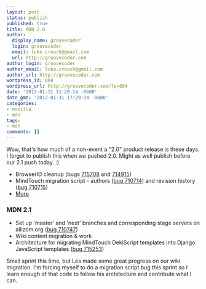 ```yaml
---
layout: post
status: publish
published: true
title: MDN 2.0
author:
  display_name: groovecoder
  login: groovecoder
  email: luke.crouch@gmail.com
  url: http://groovecoder.com
author_login: groovecoder
author_email: luke.crouch@gmail.com
author_url: http://groovecoder.com
wordpress_id: 804
wordpress_url: http://groovecoder.com/?p=804
date: '2012-01-31 11:29:14 -0600'
date_gmt: '2012-01-31 17:29:14 -0600'
categories:
- mozilla
- mdn
tags:
- mdn
comments: []
---
```

<p>Wow, that's how much of a non-event a "2.0" product release is these days. I forgot to publish this when we pushed 2.0. Might as well publish before our 2.1 push today. :)</p>
<ul>
<li>BrowserID cleanup (bugs <a href="https://bugzilla.mozilla.org/show_bug.cgi?id=715708">715708</a> and <a href="https://bugzilla.mozilla.org/show_bug.cgi?id=714915">714915</a>)</li>
<li>MindTouch migration script - authors (<a href="https://bugzilla.mozilla.org/show_bug.cgi?id=710714">bug 710714</a>) and revision history (<a href="https://bugzilla.mozilla.org/show_bug.cgi?id=710715">bug 710715</a>)</li>
<li><a href="http://mzl.la/mdn_20">More</a></li>
</ul>
<h3 style="clear: both;">MDN 2.1</h3>
<ul>
<li>Set up 'master' and 'next' branches and corresponding stage servers on allizom.org (<a href="https://bugzilla.mozilla.org/show_bug.cgi?id=710747">bug 710747</a>)</li>
<li>Wiki content migration &amp; work</li>
<li>Architecture for migrating MindTouch DekiScript templates into Django JavaScript templates (<a href="https://bugzilla.mozilla.org/show_bug.cgi?id=715253">bug 715253</a>)</li>
</ul>
<p>Small sprint this time, but Les made some great progress on our wiki migration. I'm forcing myself to do a migration script bug this sprint so I learn enough of that code to follow his architecture and contribute what I can.</p>
